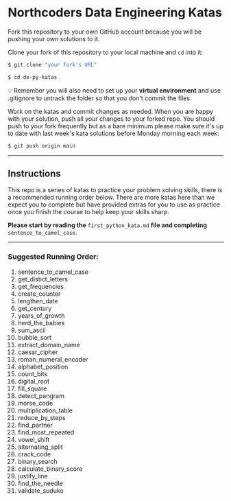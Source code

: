 # Northcoders Data Engineering Katas

Fork this repository to your own GitHub account because you will be pushing your own solutions to it.

Clone your fork of this repository to your local machine and `cd` into it:

```sh
$ git clone "your fork's URL"

$ cd de-py-katas
```

💡 Remember you will also need to set up your **virtual environment** and use .gitignore to untrack the folder so that you don't commit the files.

Work on the katas and commit changes as needed. When you are happy with your solution, push all your changes to your forked repo. You should push to your fork frequently but as a bare minimum please make sure it's up to date with last week's kata solutions before Monday morning each week:

```sh
$ git push origin main
```

---

## Instructions

This repo is a series of katas to practice your problem solving skills, there is a recommended running order below. There are more katas here than we expect you to complete but have provided extras for you to use as practice once you finish the course to help keep your skills sharp.

**Please start by reading the** `first_python_kata.md` **file and completing** `sentence_to_camel_case`.

---

### Suggested Running Order:

1. sentence_to_camel_case
2. get_distict_letters
3. get_frequencies
4. create_counter
5. lengthen_date
6. get_century
7. years_of_growth
8. herd_the_babies
9. sum_ascii
10. bubble_sort
11. extract_domain_name
12. caesar_cipher
13. roman_numeral_encoder
14. alphabet_position
15. count_bits
16. digital_root
17. fill_square
18. detect_pangram
19. morse_code
20. multiplication_table
21. reduce_by_steps
22. find_partner
23. find_most_repeated
24. vowel_shift
25. alternating_split
26. crack_code
27. binary_search
28. calculate_binary_score
29. justify_line
30. find_the_needle
31. validate_suduko
